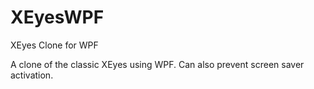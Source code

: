 # XEyesWPF
XEyes Clone for WPF

A clone of the classic XEyes using WPF.
Can also prevent screen saver activation.
